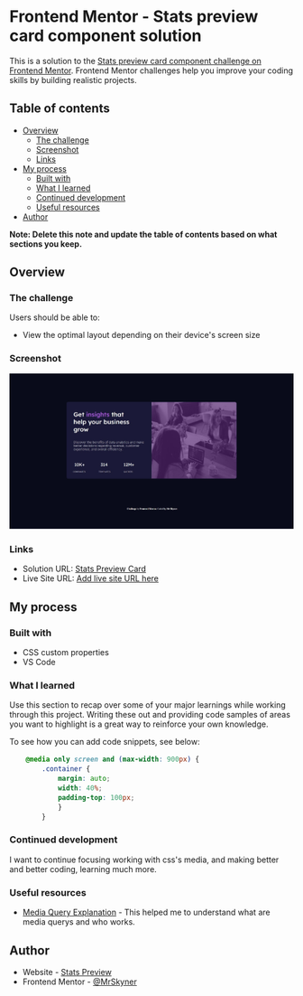 # Frontend Mentor - Stats preview card component solution

This is a solution to the [Stats preview card component challenge on Frontend Mentor](https://www.frontendmentor.io/challenges/stats-preview-card-component-8JqbgoU62). Frontend Mentor challenges help you improve your coding skills by building realistic projects. 

## Table of contents

- [Overview](#overview)
  - [The challenge](#the-challenge)
  - [Screenshot](#screenshot)
  - [Links](#links)
- [My process](#my-process)
  - [Built with](#built-with)
  - [What I learned](#what-i-learned)
  - [Continued development](#continued-development)
  - [Useful resources](#useful-resources)
- [Author](#author)

**Note: Delete this note and update the table of contents based on what sections you keep.**

## Overview

### The challenge

Users should be able to:

- View the optimal layout depending on their device's screen size

### Screenshot

![](./mysolution.jpg)

### Links

- Solution URL: [Stats Preview Card](https://your-solution-url.com)
- Live Site URL: [Add live site URL here](https://your-live-site-url.com)

## My process

### Built with

- CSS custom properties
- VS Code

### What I learned

Use this section to recap over some of your major learnings while working through this project. Writing these out and providing code samples of areas you want to highlight is a great way to reinforce your own knowledge.

To see how you can add code snippets, see below:

```css
    @media only screen and (max-width: 900px) {
        .container {
            margin: auto;
            width: 40%;
            padding-top: 100px;
            }
        }
```

### Continued development

I want to continue focusing working with css's media, and making better and better coding, learning much more.

### Useful resources

- [Media Query Explanation](https://www.browserstack.com/guide/what-are-css-and-media-query-breakpoints?fbclid=IwAR0er2LYQ2YObiOXZE5BcyDPeNeT__bJ6UXz2bDJ6XLin6RroFta8rFFSgo) - This helped me to understand what are media querys and who works.

## Author

- Website - [Stats Preview](https://www.your-site.com)
- Frontend Mentor - [@MrSkyner](https://www.frontendmentor.io/profile/MrSkyner)
